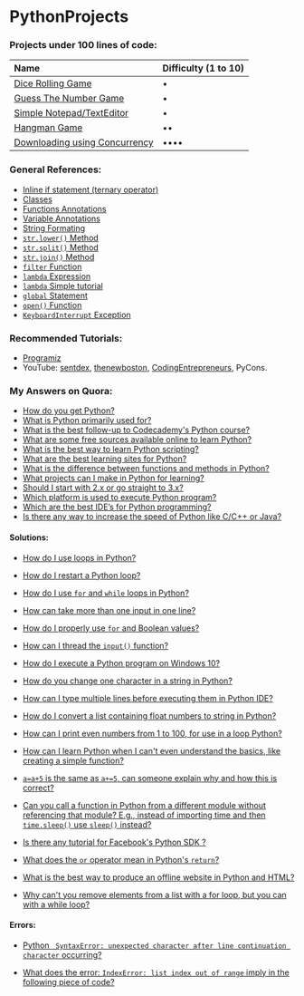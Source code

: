 # PythonProjects

### Projects under 100 lines of code:

| Name | Difficulty (1 to 10)|
| :------------- | :------------- |
| [Dice Rolling Game](/<100/dice) | • |
| [Guess The Number Game](/<100/guess-the-number) | • |
| [Simple Notepad/TextEditor](/<100/notepad) | • |
| [Hangman Game](/<100/hangman) | •• |
| [Downloading using Concurrency](/<100/downloading-with-concurrency) | •••• |

### General References:

- [Inline if statement \(ternary operator\)](https://docs.python.org/3/reference/expressions.html?highlight=ternary#conditional-expressions)
- [Classes](https://docs.python.org/3/reference/compound_stmts.html#class-definitions)
- [Functions Annotations](https://www.python.org/dev/peps/pep-3107/)
- [Variable Annotations](https://www.python.org/dev/peps/pep-0526/)
- [String Formating](https://pyformat.info)
- [`str.lower()` Method](https://docs.python.org/3.6/library/stdtypes.html#str.lower)
- [`str.split()` Method](https://docs.python.org/3/library/stdtypes.html?#str.split)
- [`str.join()` Method](https://docs.python.org/3.6/library/stdtypes.html#str.join)
- [`filter` Function](https://docs.python.org/3/library/functions.html#filter)
- [`lambda` Expression](https://docs.python.org/3/tutorial/controlflow.html#lambda-expressions)
- [`lambda` Simple tutorial](https://www.programiz.com/python-programming/anonymous-function)
- [`global` Statement](https://docs.python.org/3.6/reference/simple_stmts.html#the-global-statement)
- [`open()` Function](https://docs.python.org/3/library/functions.html#open)
- [`KeyboardInterrupt` Exception](https://docs.python.org/3.6/library/exceptions.html#KeyboardInterrupt)

### Recommended Tutorials:

- [Programiz](https://www.programiz.com/python-programming)
- YouTube: [sentdex](https://www.youtube.com/user/sentdex/videos), [thenewboston](https://www.youtube.com/user/thenewboston/videos), [CodingEntrepreneurs](https://www.youtube.com/user/CodingEntrepreneurs/videos), PyCons.



### My Answers on Quora:

- [How do you get Python?](https://www.quora.com/How-do-you-get-Python/answer/Amr-Essam-14)
- [What is Python primarily used for?](https://www.quora.com/What-is-Python-primarily-used-for/answer/Amr-Essam-14)
- [What is the best follow-up to Codecademy's Python course?](https://www.quora.com/What-is-the-best-follow-up-to-Codecademys-Python-course/answer/Amr-Essam-14)
- [What are some free sources available online to learn Python?](https://www.quora.com/What-are-some-free-sources-available-online-to-learn-Python/answer/Amr-Essam-14)
- [What is the best way to learn Python scripting?](https://www.quora.com/What-is-the-best-way-to-learn-Python-scripting/answer/Amr-Essam-14)
- [What are the best learning sites for Python?](https://www.quora.com/What-are-the-best-learning-sites-for-Python/answer/Amr-Essam-14)
- [What is the difference between functions and methods in Python?](https://www.quora.com/What-is-the-difference-between-functions-and-methods-in-Python/answer/Amr-Essam-14)
- [What projects can I make in Python for learning?](https://www.quora.com/What-projects-can-I-make-in-Python-for-learning/answer/Amr-Essam-14)
- [Should I start with 2.x or go straight to 3.x?](https://www.quora.com/As-someone-interested-in-learning-Python-should-I-start-with-2-x-or-go-straight-to-3-x/answer/Amr-Essam-14)
- [Which platform is used to execute Python program?](https://www.quora.com/Which-platform-is-used-to-execute-Python-program/answer/Amr-Essam-14)
- [Which are the best IDE’s for Python programming?](https://www.quora.com/Which-are-the-best-IDE’s-for-Python-programming/answer/Amr-Essam-14)
- [Is there any way to increase the speed of Python like C/C++ or Java?](https://www.quora.com/Is-there-any-way-to-increase-the-speed-of-Python-like-C-C++-or-Java-If-yes-then-how/answer/Amr-Essam-14)


#### Solutions:

- [How do I use loops in Python? ](https://www.quora.com/How-do-I-use-loops-in-Python/answer/Amr-Essam-14)

- [How do I restart a Python loop?](https://www.quora.com/How-do-I-restart-a-Python-loop/answer/Amr-Essam-14)

- [How do I use `for` and `while` loops in Python?](https://www.quora.com/How-do-I-use-for-and-while-loops-in-Python/answer/Amr-Essam-14)

- [How can take more than one input in one line?](https://www.quora.com/How-can-take-more-than-one-input-in-one-line-in-python/answer/Amr-Essam-14)

- [How do I properly use `for` and Boolean values?](https://www.quora.com/On-Python-how-do-I-properly-use-for-and-Boolean-values/answer/Amr-Essam-14)

- [How can I thread the `input()` function?](https://www.quora.com/How-can-I-count-the-time-while-the-user-is-typing-something-in-input-function-in-Python/answer/Amr-Essam-14)

- [How do I execute a Python program on Windows 10?](https://www.quora.com/How-do-I-execute-a-Python-program-on-Windows-10-I-use-Sublime-Text-3-and-code-in-Python-2/answer/Amr-Essam-14)

- [How do you change one character in a string in Python?](https://www.quora.com/How-do-you-change-one-character-in-a-string-in-Python/answer/Amr-Essam-14)

- [How can I type multiple lines before executing them in Python IDE?](https://www.quora.com/How-can-I-type-multiple-lines-before-executing-them-in-Python-IDE/answer/Amr-Essam-14)

- [How do I convert a list containing float numbers to string in Python?](https://www.quora.com/How-do-I-convert-a-list-containing-float-numbers-to-string-in-Python/answer/Amr-Essam-14)

- [How can I print even numbers from 1 to 100, for use in a loop Python?](https://www.quora.com/How-can-I-print-even-numbers-from-1-to-100-for-use-in-a-loop-Python/answer/Amr-Essam-14)

- [How can I learn Python when I can't even understand the basics, like creating a simple function?](https://www.quora.com/How-can-I-learn-Python-when-I-cant-even-understand-the-basics-like-creating-a-simple-function/answer/Amr-Essam-14)

- [`a=a+5` is the same as `a+=5`, can someone explain why and how this is correct?](https://www.quora.com/In-Python-programming-language-Ive-come-across-this-a-a+5-is-the-same-as-a+-5-shorthand-way-can-someone-explain-why-and-how-this-is-correct/answer/Amr-Essam-14)

- [Can you call a function in Python from a different module without referencing that module? E.g., instead of importing time and then `time.sleep()` use `sleep()` instead?](https://www.quora.com/Can-you-call-a-function-in-Python-from-a-different-module-without-referencing-that-module-E-g-instead-of-importing-time-and-then-time-sleep-use-sleep-instead/answer/Amr-Essam-14)

- [Is there any tutorial for Facebook's Python SDK ?](https://www.quora.com/Is-there-any-tutorial-for-Facebooks-Python-SDK/answer/Amr-Essam-14)

- [What does the `or` operator mean in Python's `return`?](https://www.quora.com/What-does-the-or-operator-mean-in-Pythons-return-statement/answer/Amr-Essam-14)

- [What is the best way to produce an offline website in Python and HTML?](https://www.quora.com/What-is-the-best-way-to-produce-an-offline-website-in-Python-and-HTML/answer/Amr-Essam-14)

- [Why can't you remove elements from a list with a for loop, but you can with a while loop?](https://www.quora.com/In-Python-why-cant-you-remove-elements-from-a-list-with-a-for-loop-but-you-can-with-a-while-loop/answer/Amr-Essam-14)

#### Errors:
- [Python `
SyntaxError: unexpected character after line continuation character` occurring?](https://www.quora.com/Python-SyntaxError-unexpected-character-after-line-continuation-character-occurring/answer/Amr-Essam-14)

- [What does the error: `IndexError: list index out of range` imply in the following piece of code?](https://www.quora.com/What-does-the-error-IndexError-list-index-out-of-range-imply-in-the-following-piece-of-code/answer/Amr-Essam-14)
